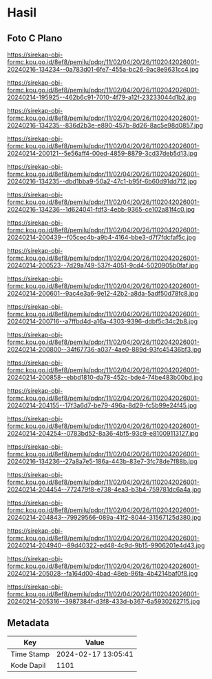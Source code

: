 # Hasil

## Foto C Plano

https://sirekap-obj-formc.kpu.go.id/8ef8/pemilu/pdpr/11/02/04/20/26/1102042026001-20240216-134234--0a783d01-6fe7-455a-bc26-9ac8e9631cc4.jpg

https://sirekap-obj-formc.kpu.go.id/8ef8/pemilu/pdpr/11/02/04/20/26/1102042026001-20240214-195925--462b6c91-7010-4f79-a12f-23233044d1b2.jpg

https://sirekap-obj-formc.kpu.go.id/8ef8/pemilu/pdpr/11/02/04/20/26/1102042026001-20240216-134235--836d2b3e-e890-457b-8d26-8ac5e98d0857.jpg

https://sirekap-obj-formc.kpu.go.id/8ef8/pemilu/pdpr/11/02/04/20/26/1102042026001-20240214-200121--5e56aff4-00ed-4859-8879-3cd37deb5d13.jpg

https://sirekap-obj-formc.kpu.go.id/8ef8/pemilu/pdpr/11/02/04/20/26/1102042026001-20240216-134235--dbd1bba9-50a2-47c1-b95f-6b60d91dd712.jpg

https://sirekap-obj-formc.kpu.go.id/8ef8/pemilu/pdpr/11/02/04/20/26/1102042026001-20240216-134236--1d624041-fdf3-4ebb-9365-ce102a81f4c0.jpg

https://sirekap-obj-formc.kpu.go.id/8ef8/pemilu/pdpr/11/02/04/20/26/1102042026001-20240214-200439--f05cec4b-a9b4-4164-bbe3-d7f7fdcfaf5c.jpg

https://sirekap-obj-formc.kpu.go.id/8ef8/pemilu/pdpr/11/02/04/20/26/1102042026001-20240214-200523--7d29a749-537f-4051-9cd4-5020905b0faf.jpg

https://sirekap-obj-formc.kpu.go.id/8ef8/pemilu/pdpr/11/02/04/20/26/1102042026001-20240214-200601--9ac4e3a6-9e12-42b2-a8da-5adf50d78fc8.jpg

https://sirekap-obj-formc.kpu.go.id/8ef8/pemilu/pdpr/11/02/04/20/26/1102042026001-20240214-200716--a7ffbd4d-a16a-4303-9396-ddbf5c34c2b8.jpg

https://sirekap-obj-formc.kpu.go.id/8ef8/pemilu/pdpr/11/02/04/20/26/1102042026001-20240214-200800--34f67736-a037-4ae0-889d-93fc45436bf3.jpg

https://sirekap-obj-formc.kpu.go.id/8ef8/pemilu/pdpr/11/02/04/20/26/1102042026001-20240214-200858--ebbd1810-da78-452c-bde4-74be483b00bd.jpg

https://sirekap-obj-formc.kpu.go.id/8ef8/pemilu/pdpr/11/02/04/20/26/1102042026001-20240214-204155--17f3a6d7-be79-496a-8d29-fc5b99e24f45.jpg

https://sirekap-obj-formc.kpu.go.id/8ef8/pemilu/pdpr/11/02/04/20/26/1102042026001-20240214-204254--0783bd52-8a36-4bf5-93c9-e81009113127.jpg

https://sirekap-obj-formc.kpu.go.id/8ef8/pemilu/pdpr/11/02/04/20/26/1102042026001-20240216-134236--27a8a7e5-186a-443b-83e7-3fc78de7f88b.jpg

https://sirekap-obj-formc.kpu.go.id/8ef8/pemilu/pdpr/11/02/04/20/26/1102042026001-20240214-204454--772479f8-e738-4ea3-b3b4-759781dc6a4a.jpg

https://sirekap-obj-formc.kpu.go.id/8ef8/pemilu/pdpr/11/02/04/20/26/1102042026001-20240214-204843--79929566-089a-41f2-8044-31567125d380.jpg

https://sirekap-obj-formc.kpu.go.id/8ef8/pemilu/pdpr/11/02/04/20/26/1102042026001-20240214-204940--89d40322-ed48-4c9d-9b15-9906201e4d43.jpg

https://sirekap-obj-formc.kpu.go.id/8ef8/pemilu/pdpr/11/02/04/20/26/1102042026001-20240214-205028--fa164d00-4bad-48eb-96fa-4b4214baf0f8.jpg

https://sirekap-obj-formc.kpu.go.id/8ef8/pemilu/pdpr/11/02/04/20/26/1102042026001-20240214-205316--3987384f-d3f8-433d-b367-6a5930262715.jpg


## Metadata

| Key        | Value               |
| ---------- | ------------------- |
| Time Stamp | 2024-02-17 13:05:41 |
| Kode Dapil | 1101                |



